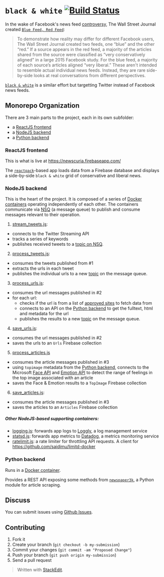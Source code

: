 # `black & white` [![Build Status](https://travis-ci.org/saidimu/blackandwhite.svg?branch=dev)](https://travis-ci.org/saidimu/blackandwhite)

In the wake of Facebook's news feed [controversy](http://www.wsj.com/articles/five-things-to-know-about-facebooks-trending-controversy-1462915385), The Wall Street Journal created [`Blue Feed, Red Feed`](http://graphics.wsj.com/blue-feed-red-feed/):

> To demonstrate how reality may differ for different Facebook users, The Wall Street Journal created two feeds, one “blue” and the other “red.” If a source appears in the red feed, a majority of the articles shared from the source were classified as “very conservatively aligned” in a large 2015 Facebook study. For the blue feed, a majority of each source’s articles aligned “very liberal.” These aren't intended to resemble actual individual news feeds. Instead, they are rare side-by-side looks at real conversations from different perspectives.

[`black & white`](https://newscuria.firebaseapp.com/) is a similar effort but targetting Twitter instead of Facebook news feeds.

## Monorepo Organization
There are 3 main parts to the project, each in its own subfolder:

 - a [ReactJS frontend](https://github.com/saidimu/blackandwhite/tree/dev/frontend)
 - a [NodeJS backend](https://github.com/saidimu/blackandwhite/tree/dev/urlstream)
 - a [Python backend](https://github.com/saidimu/blackandwhite/tree/dev/newspaper)

### ReactJS frontend
This is what is live at https://newscuria.firebaseapp.com/

The [`reactpack`](https://github.com/olahol/reactpack)-based app loads data from a Firebase database and displays a side-by-side `black & white` grid of conservative and liberal news.

### NodeJS backend
This is the heart of the project. It is composed of a series of [Docker containers](https://github.com/saidimu/blackandwhite/blob/dev/urlstream/Dockerfile) operating independently of each other. The containers communicate via [NSQ](http://nsq.io/) (a message queue) to publish and consume messages relevant to their operation.

 1. [stream_tweets.js](https://github.com/saidimu/blackandwhite/blob/dev/urlstream/src/stream_tweets.js):
   - connects to the Twitter Streaming API
   - tracks a series of keywords
   - publishes received tweets to a [topic on NSQ](http://nsq.io/overview/design.html#simplifying-configuration-and-administration).
 2.  [process_tweets.js](https://github.com/saidimu/blackandwhite/blob/dev/urlstream/src/process_tweets.js):
  - consumes the tweets published from #1
  - extracts the urls in each tweet
  - publishes the individual urls to a new [topic](http://nsq.io/overview/design.html#simplifying-configuration-and-administration) on the message queue.
 3. [process_urls.js](https://github.com/saidimu/blackandwhite/blob/dev/urlstream/src/process_urls.js):
   - consumes the url messages published in #2
   - for each url:
	 - checks if the url is from a list of [approved sites](https://github.com/saidimu/blackandwhite/blob/dev/urlstream/src/utils/news_top500.json) to fetch data from
	 - connects to an API on the [Python backend](https://github.com/saidimu/blackandwhite/tree/dev/newspaper) to get the fulltext, html and metadata for the url
	 - publishes the results to a new [topic](http://nsq.io/overview/design.html#simplifying-configuration-and-administration) on the message queue.
 4. [save_urls.js](https://github.com/saidimu/blackandwhite/blob/dev/urlstream/src/save_urls.js):
   - consumes the url messages published in #2
   - saves the urls to an `Urls` Firebase collection
 5. [process_articles.js](https://github.com/saidimu/blackandwhite/blob/dev/urlstream/src/process_articles.js)
   - consumes the article messages published in #3
   - using `topimage` metadata from the [Python backend](https://github.com/saidimu/blackandwhite/tree/dev/newspaper), connects to the Microsoft [Face API](https://www.microsoft.com/cognitive-services/en-us/face-api) and [Emotion API](https://www.microsoft.com/cognitive-services/en-us/emotion-api) to detect the range of feelings in the top image associated with an article
   - saves the Face & Emotion results to a `TopImage` Firebase collection
 6. [save_articles.js](https://github.com/saidimu/blackandwhite/blob/dev/urlstream/src/save_articles.js):
   - consumes the article messages published in #3
   - saves the articles to an `Articles` Firebase collection

##### Other NodeJS-based supporting containers:

  - [logging.js](https://github.com/saidimu/blackandwhite/blob/dev/urlstream/src/logging.js): forwards app logs to [Loggly](https://www.loggly.com/), a log management service
  - [statsd.js](https://github.com/saidimu/blackandwhite/blob/dev/urlstream/src/statsd.js): forwards app metrics to [Datadog](https://www.datadoghq.com/), a metrics monitoring service
  - [ratelimit.js](https://github.com/saidimu/blackandwhite/blob/dev/urlstream/src/ratelimit.js): a rate limiter for throttling API requests. A client for https://github.com/saidimu/limitd-docker


### Python backend
Runs in a [Docker container](https://github.com/saidimu/blackandwhite/blob/dev/newspaper/Dockerfile).

Provides a REST API exposing some methods from [`newspaper3k`](http://newspaper.readthedocs.io/en/latest/), a Python module for article scraping.

## Discuss

You can submit issues using [Github Issues](https://github.com/saidimu/blackandwhite/issues).

## Contributing

1. Fork it
2. Create your branch (`git checkout -b my-submission`)
3. Commit your changes (`git commit -am "Proposed Change"`)
4. Push your branch (`git push origin my-submission`)
5. Send a pull request

> Written with [StackEdit](https://stackedit.io/).

